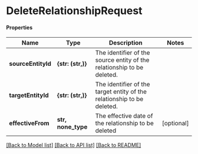 # DeleteRelationshipRequest

#### Properties
Name | Type | Description | Notes
------------ | ------------- | ------------- | -------------
**sourceEntityId** | **{str: (str,)}** | The identifier of the source entity of the relationship to be deleted. | 
**targetEntityId** | **{str: (str,)}** | The identifier of the target entity of the relationship to be deleted. | 
**effectiveFrom** | **str, none_type** | The effective date of the relationship to be deleted | [optional] 

[[Back to Model list]](../README.md#documentation-for-models) [[Back to API list]](../README.md#documentation-for-api-endpoints) [[Back to README]](../README.md)

